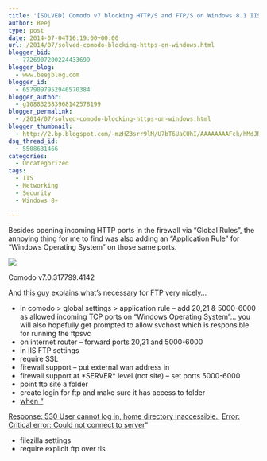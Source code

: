 ```yaml
---
title: '[SOLVED] Comodo v7 blocking HTTP/S and FTP/S on Windows 8.1 IIS 8.5'
author: Beej
type: post
date: 2014-07-04T16:19:00+00:00
url: /2014/07/solved-comodo-blocking-https-on-windows.html
blogger_bid:
  - 7726907200224433699
blogger_blog:
  - www.beejblog.com
blogger_id:
  - 6579097952946570384
blogger_author:
  - g108832383968142578199
blogger_permalink:
  - /2014/07/solved-comodo-blocking-https-on-windows.html
blogger_thumbnail:
  - http://2.bp.blogspot.com/-mzHZ3srr9lM/U7bT6UaCUhI/AAAAAAAAFck/hMdJRaFnIpM/s1600/7-4-2014+12-17-55+PM.jpg
dsq_thread_id:
  - 5508631466
categories:
  - Uncategorized
tags:
  - IIS
  - Networking
  - Security
  - Windows 8+

---
```

Besides opening incoming HTTP ports in the firewall via &#8220;Global Rules&#8221;, the annoying thing for me to find was also adding an &#8220;Application Rule&#8221; for &#8220;Windows Operating System&#8221; on those same ports.

<a href="http://www.BeejBlog.com/wp-content/uploads/2014/07/7-4-2014-12-17-55-PM.jpg" imageanchor="1"><img border="0" src="http://www.BeejBlog.com/wp-content/uploads/2014/07/7-4-2014-12-17-55-PM.jpg" /></a>

Comodo v7.0.317799.4142

And [this guy][1] explains what&#8217;s necessary for FTP very nicely&#8230;

  * in comodo > global settings > application rule &#8211; add 20,21 & 5000-6000 as allowed incoming TCP ports on &#8220;Windows Operating System&#8221;&#8230; you will also hopefully get prompted to allow svchost which is responsible for running the ftpsvc
  * on internet router &#8211; forward ports 20,21 and 5000-6000
  * in IIS FTP settings
  * require SSL
  * firewall support &#8211; put external wan address in&nbsp;
  * firewall support at \*SERVER\* level (not site) &#8211; set ports 5000-6000
  * point ftp site a folder
  * create login for ftp and make sure it has access to folder
  * <a href="https://manage.accuwebhosting.com/knowledgebase/941/FTP-Error-530-User-cannot-log-in-home-directory-inaccessible.html" target="_blank">when &#8220;</a>
<li style="display: inline !important;">
  <a href="https://manage.accuwebhosting.com/knowledgebase/941/FTP-Error-530-User-cannot-log-in-home-directory-inaccessible.html" target="_blank"></a><a href="https://manage.accuwebhosting.com/knowledgebase/941/FTP-Error-530-User-cannot-log-in-home-directory-inaccessible.html" target="_blank">Response: 530 User cannot log in, home directory inaccessible.&nbsp;</a>
</li>
<li style="display: inline !important;">
  <a href="https://manage.accuwebhosting.com/knowledgebase/941/FTP-Error-530-User-cannot-log-in-home-directory-inaccessible.html" target="_blank">Error: Critical error: Could not connect to server</a>&#8220;
</li>
<a href="https://manage.accuwebhosting.com/knowledgebase/941/FTP-Error-530-User-cannot-log-in-home-directory-inaccessible.html" target="_blank"><br /></a></ul> </ul> 

  * filezilla settings
  * require explicit ftp over tls</ul>

 [1]: http://grantcurell.com/2013/12/31/failed-to-retrieve-directory-listing-filezilla-connecting-to-iis-behind-nat/